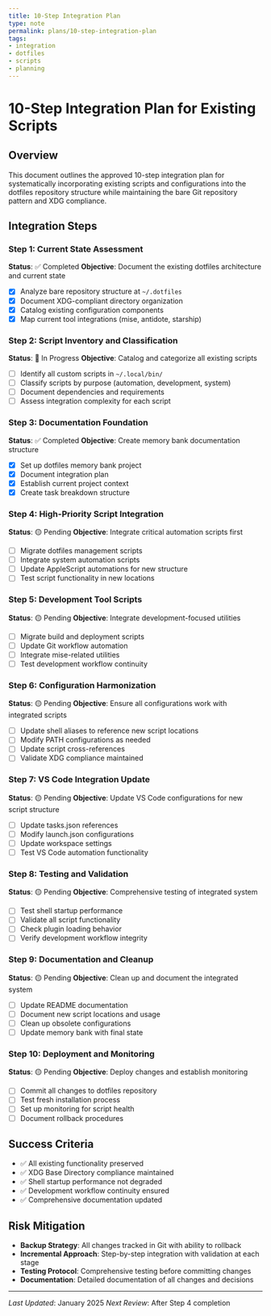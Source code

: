 ```yaml
---
title: 10-Step Integration Plan
type: note
permalink: plans/10-step-integration-plan
tags:
- integration
- dotfiles
- scripts
- planning
---
```


# 10-Step Integration Plan for Existing Scripts

## Overview
This document outlines the approved 10-step integration plan for systematically incorporating existing scripts and configurations into the dotfiles repository structure while maintaining the bare Git repository pattern and XDG compliance.

## Integration Steps

### Step 1: Current State Assessment
**Status**: ✅ Completed
**Objective**: Document the existing dotfiles architecture and current state

- [x] Analyze bare repository structure at `~/.dotfiles`
- [x] Document XDG-compliant directory organization
- [x] Catalog existing configuration components
- [x] Map current tool integrations (mise, antidote, starship)

### Step 2: Script Inventory and Classification
**Status**: 🔄 In Progress
**Objective**: Catalog and categorize all existing scripts

- [ ] Identify all custom scripts in `~/.local/bin/`
- [ ] Classify scripts by purpose (automation, development, system)
- [ ] Document dependencies and requirements
- [ ] Assess integration complexity for each script

### Step 3: Documentation Foundation
**Status**: ✅ Completed
**Objective**: Create memory bank documentation structure

- [x] Set up dotfiles memory bank project
- [x] Document integration plan
- [x] Establish current project context
- [x] Create task breakdown structure

### Step 4: High-Priority Script Integration
**Status**: 🟡 Pending
**Objective**: Integrate critical automation scripts first

- [ ] Migrate dotfiles management scripts
- [ ] Integrate system automation scripts
- [ ] Update AppleScript automations for new structure
- [ ] Test script functionality in new locations

### Step 5: Development Tool Scripts
**Status**: 🟡 Pending
**Objective**: Integrate development-focused utilities

- [ ] Migrate build and deployment scripts
- [ ] Update Git workflow automation
- [ ] Integrate mise-related utilities
- [ ] Test development workflow continuity

### Step 6: Configuration Harmonization
**Status**: 🟡 Pending
**Objective**: Ensure all configurations work with integrated scripts

- [ ] Update shell aliases to reference new script locations
- [ ] Modify PATH configurations as needed
- [ ] Update script cross-references
- [ ] Validate XDG compliance maintained

### Step 7: VS Code Integration Update
**Status**: 🟡 Pending
**Objective**: Update VS Code configurations for new script structure

- [ ] Update tasks.json references
- [ ] Modify launch.json configurations
- [ ] Update workspace settings
- [ ] Test VS Code automation functionality

### Step 8: Testing and Validation
**Status**: 🟡 Pending
**Objective**: Comprehensive testing of integrated system

- [ ] Test shell startup performance
- [ ] Validate all script functionality
- [ ] Check plugin loading behavior
- [ ] Verify development workflow integrity

### Step 9: Documentation and Cleanup
**Status**: 🟡 Pending
**Objective**: Clean up and document the integrated system

- [ ] Update README documentation
- [ ] Document new script locations and usage
- [ ] Clean up obsolete configurations
- [ ] Update memory bank with final state

### Step 10: Deployment and Monitoring
**Status**: 🟡 Pending
**Objective**: Deploy changes and establish monitoring

- [ ] Commit all changes to dotfiles repository
- [ ] Test fresh installation process
- [ ] Set up monitoring for script health
- [ ] Document rollback procedures

## Success Criteria

- ✅ All existing functionality preserved
- ✅ XDG Base Directory compliance maintained
- ✅ Shell startup performance not degraded
- ✅ Development workflow continuity ensured
- ✅ Comprehensive documentation updated

## Risk Mitigation

- **Backup Strategy**: All changes tracked in Git with ability to rollback
- **Incremental Approach**: Step-by-step integration with validation at each stage
- **Testing Protocol**: Comprehensive testing before committing changes
- **Documentation**: Detailed documentation of all changes and decisions

---

*Last Updated*: January 2025
*Next Review*: After Step 4 completion